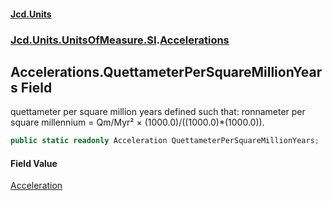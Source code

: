 #### [Jcd.Units](index 'index')
### [Jcd.Units.UnitsOfMeasure.SI](Jcd.Units.UnitsOfMeasure.SI 'Jcd.Units.UnitsOfMeasure.SI').[Accelerations](Accelerations 'Jcd.Units.UnitsOfMeasure.SI.Accelerations')

## Accelerations.QuettameterPerSquareMillionYears Field

quettameter per square million years defined such that: ronnameter per square millennium = Qm/Myr² ×
(1000.0)/((1000.0)*(1000.0)).

```csharp
public static readonly Acceleration QuettameterPerSquareMillionYears;
```

#### Field Value
[Acceleration](Acceleration 'Jcd.Units.UnitTypes.Acceleration')